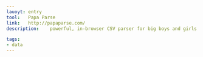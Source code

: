 ```yaml
---
lauoyt: entry
tool:	Papa Parse
link:	http://papaparse.com/
description:	powerful, in-browser CSV parser for big boys and girls

tags:
- data
---
```


